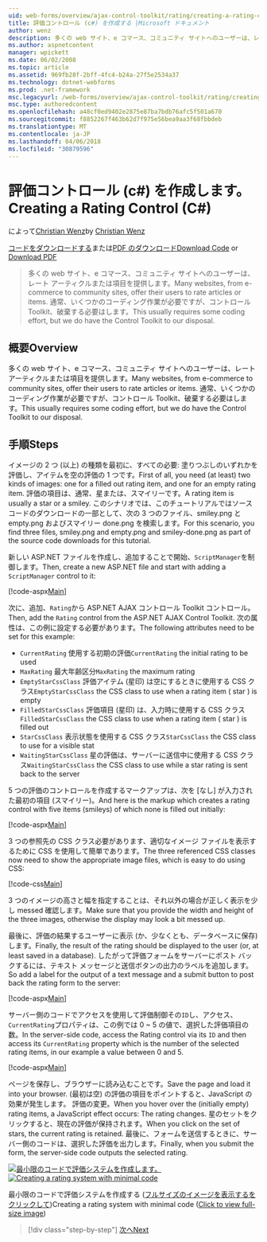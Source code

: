 ```yaml
---
uid: web-forms/overview/ajax-control-toolkit/rating/creating-a-rating-control-cs
title: 評価コントロール (c#) を作成する |Microsoft ドキュメント
author: wenz
description: 多くの web サイト、e コマース、コミュニティ サイトへのユーザーは、レート アーティクルまたは項目を提供します。 通常、いくつかのコーディング作業が必要ですが、.
ms.author: aspnetcontent
manager: wpickett
ms.date: 06/02/2008
ms.topic: article
ms.assetid: 969fb28f-2bff-4fc4-b24a-27f5e2534a37
ms.technology: dotnet-webforms
ms.prod: .net-framework
msc.legacyurl: /web-forms/overview/ajax-control-toolkit/rating/creating-a-rating-control-cs
msc.type: authoredcontent
ms.openlocfilehash: a48cf0ed9402e2875e87ba7bdb76afc5f501a670
ms.sourcegitcommit: f8852267f463b62d7f975e56bea9aa3f68fbbdeb
ms.translationtype: MT
ms.contentlocale: ja-JP
ms.lasthandoff: 04/06/2018
ms.locfileid: "30879596"
---
```

<a name="creating-a-rating-control-c"></a><span data-ttu-id="7b49c-104">評価コントロール (c#) を作成します。</span><span class="sxs-lookup"><span data-stu-id="7b49c-104">Creating a Rating Control (C#)</span></span>
====================
<span data-ttu-id="7b49c-105">によって[Christian Wenz](https://github.com/wenz)</span><span class="sxs-lookup"><span data-stu-id="7b49c-105">by [Christian Wenz](https://github.com/wenz)</span></span>

<span data-ttu-id="7b49c-106">[コードをダウンロードする](http://download.microsoft.com/download/9/3/f/93f8daea-bebd-4821-833b-95205389c7d0/rating0.cs.zip)または[PDF のダウンロード](http://download.microsoft.com/download/2/d/c/2dc10e34-6983-41d4-9c08-f78f5387d32b/rating0CS.pdf)</span><span class="sxs-lookup"><span data-stu-id="7b49c-106">[Download Code](http://download.microsoft.com/download/9/3/f/93f8daea-bebd-4821-833b-95205389c7d0/rating0.cs.zip) or [Download PDF](http://download.microsoft.com/download/2/d/c/2dc10e34-6983-41d4-9c08-f78f5387d32b/rating0CS.pdf)</span></span>

> <span data-ttu-id="7b49c-107">多くの web サイト、e コマース、コミュニティ サイトへのユーザーは、レート アーティクルまたは項目を提供します。</span><span class="sxs-lookup"><span data-stu-id="7b49c-107">Many websites, from e-commerce to community sites, offer their users to rate articles or items.</span></span> <span data-ttu-id="7b49c-108">通常、いくつかのコーディング作業が必要ですが、コントロール Toolkit、破棄する必要はします。</span><span class="sxs-lookup"><span data-stu-id="7b49c-108">This usually requires some coding effort, but we do have the Control Toolkit to our disposal.</span></span>


## <a name="overview"></a><span data-ttu-id="7b49c-109">概要</span><span class="sxs-lookup"><span data-stu-id="7b49c-109">Overview</span></span>

<span data-ttu-id="7b49c-110">多くの web サイト、e コマース、コミュニティ サイトへのユーザーは、レート アーティクルまたは項目を提供します。</span><span class="sxs-lookup"><span data-stu-id="7b49c-110">Many websites, from e-commerce to community sites, offer their users to rate articles or items.</span></span> <span data-ttu-id="7b49c-111">通常、いくつかのコーディング作業が必要ですが、コントロール Toolkit、破棄する必要はします。</span><span class="sxs-lookup"><span data-stu-id="7b49c-111">This usually requires some coding effort, but we do have the Control Toolkit to our disposal.</span></span>

## <a name="steps"></a><span data-ttu-id="7b49c-112">手順</span><span class="sxs-lookup"><span data-stu-id="7b49c-112">Steps</span></span>

<span data-ttu-id="7b49c-113">イメージの 2 つ (以上) の種類を最初に、すべての必要: 塗りつぶしのいずれかを評価し、アイテムを空の評価の 1 つです。</span><span class="sxs-lookup"><span data-stu-id="7b49c-113">First of all, you need (at least) two kinds of images: one for a filled out rating item, and one for an empty rating item.</span></span> <span data-ttu-id="7b49c-114">評価の項目は、通常、星または、スマイリーです。</span><span class="sxs-lookup"><span data-stu-id="7b49c-114">A rating item is usually a star or a smiley.</span></span> <span data-ttu-id="7b49c-115">このシナリオでは、このチュートリアルではソース コードのダウンロードの一部として、次の 3 つのファイル、smiley.png と empty.png およびスマイリー done.png を検索します。</span><span class="sxs-lookup"><span data-stu-id="7b49c-115">For this scenario, you find three files, smiley.png and empty.png and smiley-done.png as part of the source code downloads for this tutorial.</span></span>

<span data-ttu-id="7b49c-116">新しい ASP.NET ファイルを作成し、追加することで開始、`ScriptManager`を制御します。</span><span class="sxs-lookup"><span data-stu-id="7b49c-116">Then, create a new ASP.NET file and start with adding a `ScriptManager` control to it:</span></span>

[!code-aspx[Main](creating-a-rating-control-cs/samples/sample1.aspx)]

<span data-ttu-id="7b49c-117">次に、追加、`Rating`から ASP.NET AJAX コントロール Toolkit コントロール。</span><span class="sxs-lookup"><span data-stu-id="7b49c-117">Then, add the `Rating` control from the ASP.NET AJAX Control Toolkit.</span></span> <span data-ttu-id="7b49c-118">次の属性は、この例に設定する必要があります。</span><span class="sxs-lookup"><span data-stu-id="7b49c-118">The following attributes need to be set for this example:</span></span>

- <span data-ttu-id="7b49c-119">`CurrentRating` 使用する初期の評価</span><span class="sxs-lookup"><span data-stu-id="7b49c-119">`CurrentRating` the initial rating to be used</span></span>
- <span data-ttu-id="7b49c-120">`MaxRating` 最大年齢区分</span><span class="sxs-lookup"><span data-stu-id="7b49c-120">`MaxRating` the maximum rating</span></span>
- <span data-ttu-id="7b49c-121">`EmptyStarCssClass` 評価アイテム (星印) は空にするときに使用する CSS クラス</span><span class="sxs-lookup"><span data-stu-id="7b49c-121">`EmptyStarCssClass` the CSS class to use when a rating item ( star ) is empty</span></span>
- <span data-ttu-id="7b49c-122">`FilledStarCssClass` 評価項目 (星印) は、入力時に使用する CSS クラス</span><span class="sxs-lookup"><span data-stu-id="7b49c-122">`FilledStarCssClass` the CSS class to use when a rating item ( star ) is filled out</span></span>
- <span data-ttu-id="7b49c-123">`StarCssClass` 表示状態を使用する CSS クラス</span><span class="sxs-lookup"><span data-stu-id="7b49c-123">`StarCssClass` the CSS class to use for a visible stat</span></span>
- <span data-ttu-id="7b49c-124">`WaitingStarCssClass` 星の評価は、サーバーに送信中に使用する CSS クラス</span><span class="sxs-lookup"><span data-stu-id="7b49c-124">`WaitingStarCssClass` the CSS class to use while a star rating is sent back to the server</span></span>

<span data-ttu-id="7b49c-125">5 つの評価のコントロールを作成するマークアップは、次を [なし] が入力された最初の項目 (スマイリー)。</span><span class="sxs-lookup"><span data-stu-id="7b49c-125">And here is the markup which creates a rating control with five items (smileys) of which none is filled out initially:</span></span>

[!code-aspx[Main](creating-a-rating-control-cs/samples/sample2.aspx)]

<span data-ttu-id="7b49c-126">3 つの参照先の CSS クラス必要があります、適切なイメージ ファイルを表示するために CSS を使用して簡単であります。</span><span class="sxs-lookup"><span data-stu-id="7b49c-126">The three referenced CSS classes now need to show the appropriate image files, which is easy to do using CSS:</span></span>

[!code-css[Main](creating-a-rating-control-cs/samples/sample3.css)]

<span data-ttu-id="7b49c-127">3 つのイメージの高さと幅を指定することは、それ以外の場合が正しく表示を少し messed 確認します。</span><span class="sxs-lookup"><span data-stu-id="7b49c-127">Make sure that you provide the width and height of the three images, otherwise the display may look a bit messed up.</span></span>

<span data-ttu-id="7b49c-128">最後に、評価の結果するユーザーに表示 (か、少なくとも、データベースに保存) します。</span><span class="sxs-lookup"><span data-stu-id="7b49c-128">Finally, the result of the rating should be displayed to the user (or, at least saved in a database).</span></span> <span data-ttu-id="7b49c-129">したがって評価フォームをサーバーにポスト バックするには、テキスト メッセージと送信ボタンの出力のラベルを追加します。</span><span class="sxs-lookup"><span data-stu-id="7b49c-129">So add a label for the output of a text message and a submit button to post back the rating form to the server:</span></span>

[!code-aspx[Main](creating-a-rating-control-cs/samples/sample4.aspx)]

<span data-ttu-id="7b49c-130">サーバー側のコードでアクセスを使用して評価制御その`ID`し、アクセス、`CurrentRating`プロパティは、この例では 0 ~ 5 の値で、選択した評価項目の数。</span><span class="sxs-lookup"><span data-stu-id="7b49c-130">In the server-side code, access the Rating control via its `ID` and then access its `CurrentRating` property which is the number of the selected rating items, in our example a value between 0 and 5.</span></span>

[!code-aspx[Main](creating-a-rating-control-cs/samples/sample5.aspx)]

<span data-ttu-id="7b49c-131">ページを保存し、ブラウザーに読み込むことです。</span><span class="sxs-lookup"><span data-stu-id="7b49c-131">Save the page and load it into your browser.</span></span> <span data-ttu-id="7b49c-132">(最初は空) の評価の項目をポイントすると、JavaScript の効果が発生します。 評価の変更。</span><span class="sxs-lookup"><span data-stu-id="7b49c-132">When you hover over the (initially empty) rating items, a JavaScript effect occurs: The rating changes.</span></span> <span data-ttu-id="7b49c-133">星のセットをクリックすると、現在の評価が保持されます。</span><span class="sxs-lookup"><span data-stu-id="7b49c-133">When you click on the set of stars, the current rating is retained.</span></span> <span data-ttu-id="7b49c-134">最後に、フォームを送信するときに、サーバー側のコードは、選択した評価を出力します。</span><span class="sxs-lookup"><span data-stu-id="7b49c-134">Finally, when you submit the form, the server-side code outputs the selected rating.</span></span>


<span data-ttu-id="7b49c-135">[![最小限のコードで評価システムを作成します。](creating-a-rating-control-cs/_static/image2.png)](creating-a-rating-control-cs/_static/image1.png)</span><span class="sxs-lookup"><span data-stu-id="7b49c-135">[![Creating a rating system with minimal code](creating-a-rating-control-cs/_static/image2.png)](creating-a-rating-control-cs/_static/image1.png)</span></span>

<span data-ttu-id="7b49c-136">最小限のコードで評価システムを作成する ([フルサイズのイメージを表示するをクリックして](creating-a-rating-control-cs/_static/image3.png))</span><span class="sxs-lookup"><span data-stu-id="7b49c-136">Creating a rating system with minimal code ([Click to view full-size image](creating-a-rating-control-cs/_static/image3.png))</span></span>

> [!div class="step-by-step"]
> [<span data-ttu-id="7b49c-137">次へ</span><span class="sxs-lookup"><span data-stu-id="7b49c-137">Next</span></span>](creating-a-rating-control-vb.md)
